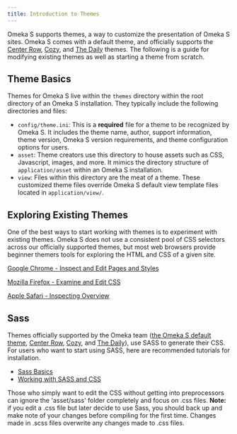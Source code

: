 ```yaml
---
title: Introduction to Themes
---
```


Omeka S supports themes, a way to customize the presentation of Omeka S sites. Omeka S comes with a default theme, and officially supports the [Center Row](http://github.com/omeka-s-themes/centerrow), [Cozy](http://github.com/omeka-s-themes/cozy), and [The Daily](http://github.com/omeka-s-themes/thedaily) themes. The following is a guide for modifying existing themes as well as starting a theme from scratch.

## Theme Basics

Themes for Omeka S live within the `themes` directory within the root directory of an Omeka S installation. They typically include the following directories and files:

* `config/theme.ini`: This is a **required** file for a theme to be recognized by Omeka S. It includes the theme name, author, support information, theme version, Omeka S version requirements, and theme configuration options for users.
* `asset`: Theme creators use this directory to house assets such as CSS, Javascript, images, and more. It mimics the directory structure of `application/asset` within an Omeka S installation.
* `view`: Files within this directory are the meat of a theme. These customized theme files override Omeka S default view template files located in `application/view/`.

## Exploring Existing Themes

One of the best ways to start working with themes is to experiment with existing themes. Omeka S does not use a consistent pool of CSS selectors across our officially supported themes, but most web browsers provide beginner themers tools for exploring the HTML and CSS of a given site.

[Google Chrome - Inspect and Edit Pages and Styles](https://developers.google.com/web/tools/chrome-devtools/inspect-styles/)

[Mozilla Firefox - Examine and Edit CSS](https://developer.mozilla.org/en-US/docs/Tools/Page_Inspector/How_to/Examine_and_edit_CSS)

[Apple Safari - Inspecting Overview](https://support.apple.com/guide/safari-developer/inspecting-overview-dev1a8227029/mac)

## Sass

Themes officially supported by the Omeka team ([the Omeka S default theme](http://github.com/omeka-s-themes/default), [Center Row](http://github.com/omeka-s-themes/centerrow), [Cozy](http://github.com/omeka-s-themes/cozy), and [The Daily](http://github.com/omeka-s-themes/thedaily)), use SASS to generate their CSS. For users who want to start using SASS, here are recommended tutorials for installation. 

* [Sass Basics](http://sass-lang.com/guide)
* [Working with SASS and CSS](sass_and_css.md)

Those who simply want to edit the CSS without getting into preprocessors can ignore the 'asset/sass' folder completely and focus on .css files. **Note:** if you edit a .css file but later decide to use Sass, you should back up and make note of your changes before compiling for the first time. Changes made in .scss files overwrite any changes made to .css files.
